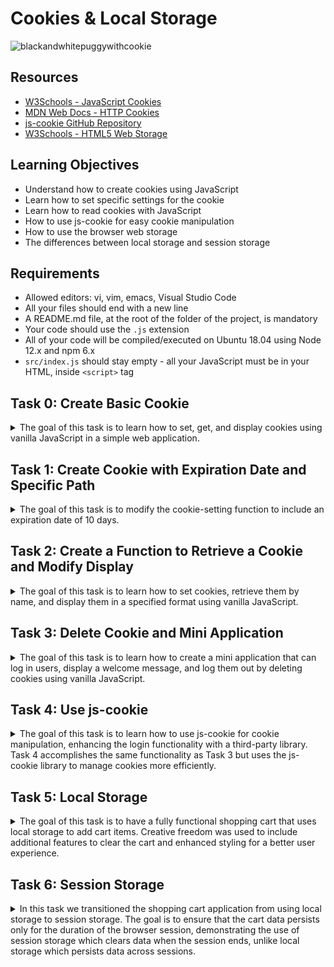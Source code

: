 # Cookies & Local Storage

![blackandwhitepuggywithcookie](https://github.com/user-attachments/assets/2c25b83b-4b19-45d3-b4a9-d68fade79673)


## Resources
- [W3Schools - JavaScript Cookies](https://www.w3schools.com/js/js_cookies.asp)
- [MDN Web Docs - HTTP Cookies](https://developer.mozilla.org/en-US/docs/Web/HTTP/Cookies)
- [js-cookie GitHub Repository](https://github.com/js-cookie/js-cookie)
- [W3Schools - HTML5 Web Storage](https://www.w3schools.com/html/html5_webstorage.asp)

## Learning Objectives
- Understand how to create cookies using JavaScript
- Learn how to set specific settings for the cookie
- Learn how to read cookies with JavaScript
- How to use js-cookie for easy cookie manipulation
- How to use the browser web storage
- The differences between local storage and session storage

## Requirements
- Allowed editors: vi, vim, emacs, Visual Studio Code
- All your files should end with a new line
- A README.md file, at the root of the folder of the project, is mandatory
- Your code should use the `.js` extension
- All of your code will be compiled/executed on Ubuntu 18.04 using Node 12.x and npm 6.x
- `src/index.js` should stay empty - all your JavaScript must be in your HTML, inside `<script>` tag

## Task 0: Create Basic Cookie
<details>
<summary>
The goal of this task is to learn how to set, get, and display cookies using vanilla JavaScript in a simple web application.</summary>

### Task Details
 
   - **Install your development environment:**
     - Install `webpack-dev-server` by running `npm install webpack-dev-server --save-dev` (if you have some errors of missing dependencies, install these packages: `npm i -D webpack` and `npm i -D webpack-cli`)
     - Create an empty file `src/index.js`
     - Run your server with `node_modules/.bin/webpack-dev-server`
   - **In a file `0-index.html`, create a basic HTML template:**
     - Add two text inputs, with the id `firstname` and `email`
     - Add one button with the text “Log me in” that will call the function `setCookies`
     - Add one button with the text “Show the cookies” that will call the function `showCookies`
   - **Create a function `setCookies`:**
     - It should set the cookie `firstname` with the value in the firstname input
     - It should set the cookie `email` with the value in the email input
   - **Create a function `showCookies`:**
     - It should create a DOM element `p`
     - It should set the inner HTML with `Cookies:` and the value of the cookie
     - It should append the paragraph at the bottom of the page

### Installation

1. **Set up your development environment**:
    - Ensure you have Node.js installed. 
    - Install `webpack-dev-server` by running:
      ```bash
      npm install webpack-dev-server --save-dev
      ```
    - If you encounter any errors of missing dependencies, run:
      ```bash
      npm i -D webpack
      npm i -D webpack-cli
      ```
    - Create an empty file `src/index.js`:
     
    - Create a `webpack.config.js` file in the root directory with the following content:
      ```javascript
      const path = require('path');

      module.exports = {
        entry: './src/index.js',
        output: {
          filename: 'main.js',
          path: path.resolve(__dirname, 'dist'),
        },
        mode: 'development',
        devServer: {
          static: {
            directory: __dirname,  // Serve from the root directory
          },
          port: 8080,
        },
      };
      ```

2. **Run your server**:
    - Start the webpack-dev-server:
      ```bash
      npm start
      ```

### Implementation

### `0-index.html`:
   In the root directory:

   ```html
   <!DOCTYPE html>
   <html lang="en">
   <head>
       <meta charset="UTF-8">
       <meta name="viewport" content="width=device-width, initial-scale=1.0">
       <title>0-index.html</title>
       <style>
           body {
               margin: 20px;
               font-family: "Times New Roman", Times, serif;
               font-weight: bold;
           }
           h1, h2 {
               margin-bottom: 10px;
           }
           input {
               margin-right: 10px;
               padding: 5px;
               border: 1px solid gray;
           }
           button {
               padding: 5px 10px;
               background-color: white;
               border: 1px solid gray;
               border-radius: 5px;
               color: black;
               cursor: pointer;
               font-weight: bold;
               box-shadow: 2px 2px 5px rgba(0, 0, 0, 0.1);
           }
           button:hover {
               background-color: #f0f0f0;
           }
       </style>
   </head>
   <body>
       <h1>Login to the website</h1>
       <input type="text" id="firstname" placeholder="Firstname">
       <input type="email" id="email" placeholder="Email">
       <button onclick="setCookies()">Log me in</button>
       
       <h2>Cookies</h2>
       <button onclick="showCookies()">Show the cookies</button>

       <script>
           function setCookies() {
               const firstname = document.getElementById('firstname').value;
               const email = document.getElementById('email').value;
               document.cookie = `firstname=${firstname};path=/`;
               document.cookie = `email=${email};path=/`;
           }

           function showCookies() {
               const cookies = document.cookie.split('; ').reduce((acc, cookie) => {
                   const [name, value] = cookie.split('=');
                   acc[name] = value;
                   return acc;
               }, {});

               const p = document.createElement('p');
               p.innerHTML = `Cookies: ${JSON.stringify(cookies)}`;
               document.body.appendChild(p);
           }
       </script>
   </body>
   </html>
   ```

### Explanation

#### Installation Explanation

1. **Node.js and npm**: These are essential tools for JavaScript development, providing a runtime environment and package management.
2. **webpack-dev-server**: This is a development server that provides live reloading for your web application, making development faster and easier.
3. **`src/index.js`**: This is the entry point for webpack, but it remains empty for this project as all JavaScript is included directly in the HTML file.
4. **`webpack.config.js`**: This configuration file tells webpack how to bundle your application and where to serve the content from. The `devServer` section specifies that content should be served from the root directory and sets the port to 8080.

#### HTML and JavaScript Explanation

- **HTML Structure**: The HTML file creates a simple form with input fields for `firstname` and `email`, and buttons to set and display cookies.
- **CSS Styling**: Basic styling is applied to ensure the page looks like the provided example
- **JavaScript Functions**:
  - `setCookies()`: This function reads the values from the input fields and sets them as cookies.
  - `showCookies()`: This function reads the cookies, formats them as a JSON string, and displays them in a new paragraph element.

### Usage

1. **Start the development server**:
   ```bash
   npm start
   ```

2. **Open the browser**:
   Navigate to `http://localhost:8080/0-index.html`.

3. **Test the functionality**:
   - Enter values into the `Firstname` and `Email` input fields.
   - Click the “Log me in” button to set the cookies.
   - Click the “Show the cookies” button to display the cookies on the page.

![Screenshot 2024-07-12 171613](https://github.com/user-attachments/assets/0be00050-dbf2-492b-b435-b281db091f57)


</details>

## Task 1: Create Cookie with Expiration Date and Specific Path

<details>
<summary>The goal of this task is to modify the cookie-setting function to include an expiration date of 10 days.</summary>

### Task Details
   - **Reuse the code from the previous task**
   - **Modify the way you are setting cookies to expire in 10 days**
   - **Requirements**:
     - Access your code with `http://localhost:8080/1-index.html`
     - Use vanilla JavaScript to complete the task

### Implementation

 ### `1-index.html`:

   In the root directory:
```
   <!DOCTYPE html>
   <html lang="en">
   <head>
       <meta charset="UTF-8">
       <meta name="viewport" content="width=device-width, initial-scale=1.0">
       <title>1-index.html</title>
       <style>
           body {
               margin: 20px;
               font-family: "Times New Roman", Times, serif;
               font-weight: bold;
           }
           h1, h2 {
               margin-bottom: 10px;
           }
           input {
               margin-right: 10px;
               padding: 5px;
               border: 1px solid gray;
           }
           button {
               padding: 5px 10px;
               background-color: white;
               border: 1px solid gray;
               border-radius: 5px;
               color: black;
               cursor: pointer;
               font-weight: bold;
               box-shadow: 2px 2px 5px rgba(0, 0, 0, 0.1);
           }
           button:hover {
               background-color: #f0f0f0;
           }
       </style>
   </head>
   <body>
       <h1>Login to the website</h1>
       <input type="text" id="firstname" placeholder="Firstname">
       <input type="email" id="email" placeholder="Email">
       <button onclick="setCookies()">Log me in</button>
       
       <h2>Cookies</h2>
       <button onclick="showCookies()">Show the cookies</button>

       <script>
           function setCookies() {
               const firstname = document.getElementById('firstname').value;
               const email = document.getElementById('email').value;
               
               const expirationDate = new Date();
               expirationDate.setTime(expirationDate.getTime() + (10 * 24 * 60 * 60 * 1000)); // 10 days in milliseconds
               const expires = "expires=" + expirationDate.toUTCString();
               
               document.cookie = `firstname=${firstname};${expires};path=/`;
               document.cookie = `email=${email};${expires};path=/`;
           }
           function showCookies() {
               const cookies = document.cookie.split('; ').reduce((acc, cookie) => {
                   const [name, value] = cookie.split('=');
                   acc[name] = value;
                   return acc;
               }, {});

               const p = document.createElement('p');
               p.innerHTML = `Cookies: ${JSON.stringify(cookies)}`;
               document.body.appendChild(p);
           }
       </script>
   </body>
   </html>
```

### Explanation

- **Expiration Date**: We added code to set the cookies to expire in 10 days.
  - `const expirationDate = new Date();`: Creates a new Date object representing the current date and time.
  - `expirationDate.setTime(expirationDate.getTime() + (10 * 24 * 60 * 60 * 1000));`: Adds 10 days (in milliseconds) to the current time.
  - `const expires = "expires=" + expirationDate.toUTCString();`: Converts the date to a UTC string suitable for setting in a cookie.

### Viewing and Testing Cookies

To verify the expiration date of the cookies, you can check the cookies using your browser's developer tools.

1. **Open your browser's developer tools**:
   - Right-click on the page and select "Inspect" or press `F12`.
   - Navigate to the "Application" tab.
   - Under "Storage", click on "Cookies".
   - Select the URL of your current site.

You should see a list of cookies set by your site, including their names, values, and expiration dates.

### Usage

1. **Start the development server:**
   ```bash
   npm start
   ```
2. **Open your browser** to `http://localhost:8080/1-index.html` and test the functionality:
   - Enter values into the `Firstname` and `Email` input fields.
   - Click the “Log me in” button to set the cookies.
   - Click the “Show the cookies” button to display the cookies on the page.
   - Check the expiration date of the cookies in the browser's developer tools.

![Screenshot 2024-07-12 180149](https://github.com/user-attachments/assets/71ea9638-cb79-4ec9-985c-99396efd37c5)

The screenshot from `http://localhost:8080/1-index.html` shows that the expiration date for the cookies is `2024-07-22T22:57:11.000Z`, which is 10 days from the date when the cookies were generated.

</details>


## Task 2: Create a Function to Retrieve a Cookie and Modify Display

<details>
<summary>The goal of this task is to learn how to set cookies, retrieve them by name, and display them in a specified format using vanilla JavaScript.</summary>

### Task Details
Create a function to retrieve a cookie and modify display
   - **Reuse the code from the previous task**
   - **Create a function `getCookie`:**
     - It accepts `name` as an argument
     - It should return the value of the cookie with the name passed in the argument
     - If the cookie does not exist, it should return an empty string
   - **Modify the function `showCookies`:**
     - It should display the paragraph `Email: EMAIL - Firstname: FIRSTNAME`
   - **Requirements**:
     - Access your code with `http://localhost:8080/2-index.html`
     - Use vanilla JavaScript to complete the task

### Implementation

 ### `2-index.html`:

   ```html
   <!DOCTYPE html>
   <html lang="en">
   <head>
       <meta charset="UTF-8">
       <meta name="viewport" content="width=device-width, initial-scale=1.0">
       <title>2-index.html</title>
       <style>
           body {
               margin: 20px;
               font-family: "Times New Roman", Times, serif;
               font-weight: bold;
           }
           h1, h2 {
               margin-bottom: 10px;
           }
           input {
               margin-right: 10px;
               padding: 5px;
               border: 1px solid gray;
           }
           button {
               padding: 5px 10px;
               background-color: white;
               border: 1px solid gray;
               border-radius: 5px;
               color: black;
               cursor: pointer;
               font-weight: bold;
               box-shadow: 2px 2px 5px rgba(0, 0, 0, 0.1);
           }
           button:hover {
               background-color: #f0f0f0;
           }
       </style>
   </head>
   <body>
       <h1>Login to the website</h1>
       <input type="text" id="firstname" placeholder="Firstname">
       <input type="email" id="email" placeholder="Email">
       <button onclick="setCookies()">Log me in</button>
       
       <h2>Cookies</h2>
       <button onclick="showCookies()">Show the cookies</button>

       <script>
           function setCookies() {
               const firstname = document.getElementById('firstname').value;
               const email = document.getElementById('email').value;
               
               const expirationDate = new Date();
               expirationDate.setTime(expirationDate.getTime() + (10 * 24 * 60 * 60 * 1000)); // 10 days in milliseconds
               const expires = "expires=" + expirationDate.toUTCString();
               
               document.cookie = `firstname=${firstname};${expires};path=/`;
               document.cookie = `email=${email};${expires};path=/`;
           }

           function getCookie(name) {
               const cookies = document.cookie.split('; ');
               for (let cookie of cookies) {
                   const [cookieName, cookieValue] = cookie.split('=');
                   if (cookieName === name) {
                       return cookieValue;
                   }
               }
               return '';
           }

           function showCookies() {
               const firstname = getCookie('firstname');
               const email = getCookie('email');

               const p = document.createElement('p');
               p.innerHTML = `Email: ${email} - Firstname: ${firstname}`;
               document.body.appendChild(p);
           }
       </script>
   </body>
   </html>
   ```

### Explanation

- **`getCookie(name)`**: This function accepts a cookie name as an argument and returns the value of the cookie with the specified name. If the cookie does not exist, it returns an empty string.
  - `const cookies = document.cookie.split('; ');`: Splits the document cookies into an array.
  - `for (let cookie of cookies)`: Loops through each cookie.
  - `const [cookieName, cookieValue] = cookie.split('=');`: Splits each cookie into its name and value.
  - `if (cookieName === name) { return cookieValue; }`: Checks if the cookie name matches the provided name and returns the value.
  - `return '';`: Returns an empty string if the cookie does not exist.
  
- **Modified `showCookies()`**:
  - Retrieves the `firstname` and `email` cookies using the `getCookie` function.
  - Displays the cookies in the format `Email: EMAIL - Firstname: FIRSTNAME`.

### Usage

1. **Start the development server:**
   ```bash
   npm start
   ```
2. **Open your browser** to `http://localhost:8080/2-index.html` and test the functionality:
   - Enter values into the `Firstname` and `Email` input fields.
   - Click the “Log me in” button to set the cookies.
   - Click the “Show the cookies” button to display the cookies on the page in the specified format.

- When no input is provided, clicking the 'Show the cookies' button results in `Email: - Firstname:`, which indicates that the `getCookie` function correctly returns an empty string when the cookie does not exist.
![Screenshot 2024-07-13 125447](https://github.com/user-attachments/assets/89489759-5a2a-4d7f-a475-414707db2ecd)

- When input is provided and the 'Log me in' button is pressed, followed by clicking the 'Show the cookies' button, the output displays `Email: puggilicious@pugs.com - Firstname: puggilicious`, confirming that the cookies are correctly set and retrieved.

![Screenshot 2024-07-13 123816](https://github.com/user-attachments/assets/70a5d166-d768-45f3-835f-d2a49426c8f4)




</details>

## Task 3: Delete Cookie and Mini Application

<details>
<summary>
The goal of this task is to learn how to create a mini application that can log in users, display a welcome message, and log them out by deleting cookies using vanilla JavaScript.</summary>

### Task Details
In a `3-index.html`:
   - **Reuse your code from the previous task**
   - Add a `div` in HTML that will contain the login form:
     - You can reuse the one you previously wrote
     - It has one `h2`
     - It has two text inputs
     - It has one button
   - Write a function named `showForm`:
     - It should remove the Welcome message if it exists
     - It should show the form
   - Write a function named `hideForm`:
     - It should hide the form
   - Write a function named `deleteCookiesAndShowForm`:
     - It should remove the two cookies
     - It should show the form by calling the `showForm` function
   - Write a function named `showWelcomeMessageOrForm`:
     - If the user is not logged in, the function `showForm` is called
     - If the user is logged in, replace the body of the page with an `h1`
     - It should display `Welcome FIRSTNAME (logout)`
     - `(logout)` should be a link
     - The link font should be displayed in normal weight, italic, and 10px to the right of the message
     - On click, call the function `deleteCookiesAndShowForm`, hide the welcome message, and show the form
   - **Requirements**:
     - Access your code with `http://localhost:8080/3-index.html`
     - Use vanilla JavaScript to complete the task
     - Build the Welcome message with JavaScript without using HTML
     - The login form should look like the provided image
     - When a user is logged in, the page should look like the provided image

### Implementation

### `3-index.html`:

```html
<!DOCTYPE html>
<html lang="en">
<head>
    <meta charset="UTF-8">
    <meta name="viewport" content="width=device-width, initial-scale=1.0">
    <title>3-index.html</title>
    <style>
        body {
            margin: 20px;
            font-family: "Times New Roman", Times, serif;
            font-weight: bold;
        }
        h1, h2 {
            margin-bottom: 10px;
        }
        input {
            margin-right: 10px;
            padding: 5px;
            border: 1px solid gray;
        }
        button {
            padding: 5px 10px;
            background-color: white;
            border: 1px solid gray;
            border-radius: 5px;
            color: black;
            cursor: pointer;
            font-weight: bold;
            box-shadow: 2px 2px 5px rgba(0, 0, 0, 0.1);
        }
        button:hover {
            background-color: #f0f0f0;
        }
        .logout {
            font-weight: normal;
            font-style: italic;
            margin-left: 10px;
            cursor: pointer;
        }
    </style>
</head>
<body onload="showWelcomeMessageOrForm()">
    <div id="login-form">
        <h2>Login to the website</h2>
        <input type="text" id="firstname" placeholder="Firstname">
        <input type="email" id="email" placeholder="Email">
        <button onclick="setCookies()">Log me in</button>
    </div>

    <script>
        function setCookies() {
            const firstname = document.getElementById('firstname').value;
            const email = document.getElementById('email').value;
            
            const expirationDate = new Date();
            expirationDate.setTime(expirationDate.getTime() + (10 * 24 * 60 * 60 * 1000)); // 10 days in milliseconds
            const expires = "expires=" + expirationDate.toUTCString();
            
            document.cookie = `firstname=${firstname};${expires};path=/`;
            document.cookie = `email=${email};${expires};path=/`;
            showWelcomeMessageOrForm();
        }

        function getCookie(name) {
            const cookies = document.cookie.split('; ');
            for (let cookie of cookies) {
                const [cookieName, cookieValue] = cookie.split('=');
                if (cookieName === name) {
                    return cookieValue;
                }
            }
            return '';
        }

        function showForm() {
            const welcomeMessage = document.getElementById('welcome-message');
            if (welcomeMessage) {
                welcomeMessage.remove();
            }
            document.getElementById('login-form').style.display = 'block';
        }

        function hideForm() {
            document.getElementById('login-form').style.display = 'none';
        }

        function deleteCookiesAndShowForm() {
            document.cookie = "firstname=; expires=Thu, 01 Jan 1970 00:00:00 UTC; path=/;";
            document.cookie = "email=; expires=Thu, 01 Jan 1970 00:00:00 UTC; path=/;";
            document.getElementById('firstname').value = '';
            document.getElementById('email').value = '';
            showForm();
        }

        function showWelcomeMessageOrForm() {
            const firstname = getCookie('firstname');
            const email = getCookie('email');

            if (!firstname || !email) {
                showForm();
            } else {
                hideForm();
                const welcomeMessage = document.createElement('h1');
                welcomeMessage.id = 'welcome-message';
                welcomeMessage.innerHTML = `Welcome: ${firstname} <span class="logout" onclick="deleteCookiesAndShowForm()">(logout)</span>`;
                document.body.appendChild(welcomeMessage);
            }
        }
    </script>
</body>
</html>
```

### Explanation

- **setCookies()**: This function sets the cookies for `firstname` and `email` with an expiration date of 10 days from the current date.
  - `const expirationDate = new Date();`: Creates a new Date object representing the current date and time.
  - `expirationDate.setTime(expirationDate.getTime() + (10 * 24 * 60 * 60 * 1000));`: Adds 10 days (in milliseconds) to the current time.
  - `const expires = "expires=" + expirationDate.toUTCString();`: Converts the date to a UTC string suitable for setting in a cookie.
  - ```javascript
    document.cookie = `firstname=${firstname};${expires};path=/`;
    ```
    Sets the `firstname` cookie with the expiration date.
  - ```javascript
    document.cookie = `email=${email};${expires};path=/`;
    ```
    Sets the `email` cookie with the expiration date.
  - `showWelcomeMessageOrForm();`: Calls the `showWelcomeMessageOrForm` function to update the UI.



- **getCookie(name)**: This function retrieves the value of the specified cookie. If the cookie does not exist, it returns an empty string.
  - `const cookies = document.cookie.split('; ');`: Splits the document cookies into an array.
  - `for (let cookie of cookies)`: Loops through each cookie.
  - `const [cookieName, cookieValue] = cookie.split('=');`: Splits each cookie into its name and value.
  - `if (cookieName === name) { return cookieValue; }`: Checks if the cookie name matches the provided name and returns the value.
  - `return '';`: Returns an empty string if the cookie does not exist.

- **showForm()**: This function shows the login form and removes the welcome message if it exists.
  - `const welcomeMessage = document.getElementById('welcome-message');`: Gets the welcome message element.
  - `if (welcomeMessage) { welcomeMessage.remove(); }`: Removes the welcome message if it exists.
  - `document.getElementById('login-form').style.display = 'block';`: Shows the login form.

- **hideForm()**: This function hides the login form.
  - `document.getElementById('login-form').style.display = 'none';`: Hides the login form.

- **deleteCookiesAndShowForm()**: This function deletes the `firstname` and `email` cookies, clears the input fields, and shows the login form.
  - `document.cookie = "firstname=; expires=Thu, 01 Jan 1970 00:00:00 UTC; path=/;";`: Deletes the `firstname` cookie.
  - `document.cookie = "email=; expires=Thu, 01 Jan 1970 00:00:00 UTC; path=/;";`: Deletes the `email` cookie.
  - (The specific date of "Thu, 01 Jan 1970 00:00:00 UTC" is used because it is the epoch time (the start of Unix time), which is the earliest possible date in most computer systems. Setting the cookie's expiration date to this time effectively deletes the cookie, as the expiration date is in the past.)
  - `document.getElementById('firstname').value = '';`: Clears the `firstname` input field.
  - `document.getElementById('email').value = '';`: Clears the `email` input field.
  - `showForm();`: Calls the `showForm` function to show the login form.

- **showWelcomeMessageOrForm()**: This function checks if the user is logged in by verifying if the `firstname` and `email` cookies exist. If the user is logged in, it hides the form and displays the welcome message. If the user is not logged in, it shows the form.
  - `const firstname = getCookie('firstname');`: Gets the `firstname` cookie.
  - `const email = getCookie('email');`: Gets the `email` cookie.
  - `if (!firstname || !email) { showForm(); } else { hideForm(); }`: Checks if the cookies exist. If they do not, it shows the form. If they do, it hides the form.
  - `const welcomeMessage = document.createElement('h1');`: Creates an `h1` element for the welcome message.
  - `welcomeMessage.id = 'welcome-message';`: Sets the id of the welcome message element.
  - `welcomeMessage.innerHTML = `Welcome: ${firstname} <span class="logout" onclick="deleteCookiesAndShowForm()">logout</span>`;`: Sets the inner HTML of the welcome message.
  - `document.body.appendChild(welcomeMessage);`: Appends the welcome message to the body.

### Usage

1. **Start the development server:**
   ```bash
   npm start
   ```
2. **Open your browser** to `http://localhost:8080/3-index.html` and test the functionality:
   - Enter values into the `Firstname` and `Email` input fields.
   - Click the “Log me in” button to set the cookies and display the welcome message.
   - Click the “logout” link to delete the cookies, clear the input fields(not explicitly asked for in the task but included for a polished user experience), and show the login form again.



https://github.com/user-attachments/assets/b8549258-fecf-4b1e-9efe-f7dd672c997c


This video effectively demonstrates the full cycle of logging in, setting cookies, displaying a welcome message, logging out, and verifying the deletion of cookies.

**Video Demonstration of Functionality and Usage**

1. **Initial Login:**
   - Enters `Pugster` in the `Firstname` input field.
   - Enters `Pugster@pugmail.com` in the `Email` input field.
   - Click the `Log me in` button.
   - The login form is replaced with the message: `Welcome: Pugster (logout)`.

2. **Inspecting Cookies:**
   - Open the browser's Developer Tools (Inspect Tools) to show the cookies set by the application.
   - The cookies `firstname` and `email` are displayed with the values `Pugster` and `Pugster@pugmail.com` respectively, confirming they were successfully set.

3. **Logout:**
   - Click the `logout` link.
   - The `firstname` and `email` cookies are deleted.
   - The login form is displayed again.

4. **Verification of Cookie Deletion:**
   - Close the Developer Tools, refresh the page, and open the Developer Tools again.
   - The absence of the `firstname` and `email` cookies confirms they were successfully deleted.

</details>


## Task 4: Use js-cookie

<details>
<summary>
The goal of this task is to learn how to use js-cookie for cookie manipulation, enhancing the login functionality with a third-party library. Task 4 accomplishes the same functionality as Task 3 but uses the js-cookie library to manage cookies more efficiently.</summary>


### Task Details
Reusing the code from the previous task:
   - Add js-cookie to your HTML page using the jsdelivr CDN.
   - Delete the `getCookie` function and use js-cookie's `get` function instead.
   - Use js-cookie's `remove` function within the `deleteCookiesAndShowForm` function.
   - Use js-cookie's `set` function within a new function `setCookiesAndShowWelcomeMessage` that sets cookies and calls `showWelcomeMessageOrForm`.
   - **Requirements**:
     - Access your code with `http://localhost:8080/4-index.html`
     - Build the Welcome message with JavaScript without using HTML
     - Use js-cookie for every cookie manipulation

### Implementation


### `4-index.html`

```html
<!DOCTYPE html>
<html lang="en">
<head>
    <meta charset="UTF-8">
    <meta name="viewport" content="width=device-width, initial-scale=1.0">
    <title>4-index.html</title>
    <style>
        body {
            margin: 20px;
            font-family: "Times New Roman", Times, serif;
            font-weight: bold;
        }
        h1, h2 {
            margin-bottom: 10px;
        }
        input {
            margin-right: 10px;
            padding: 5px;
            border: 1px solid gray;
        }
        button {
            padding: 5px 10px;
            background-color: white;
            border: 1px solid gray;
            border-radius: 5px;
            color: black;
            cursor: pointer;
            font-weight: bold;
            box-shadow: 2px 2px 5px rgba(0, 0, 0, 0.1);
        }
        button:hover {
            background-color: #f0f0f0;
        }
        .logout {
            font-weight: normal;
            font-style: italic;
            margin-left: 10px;
            cursor: pointer;
        }
    </style>
    <script src="https://cdn.jsdelivr.net/npm/js-cookie@3.0.5/dist/js.cookie.min.js"></script>
</head>
<body onload="showWelcomeMessageOrForm()">
    <div id="login-form">
        <h2>Login to the website</h2>
        <input type="text" id="firstname" placeholder="Firstname">
        <input type="email" id="email" placeholder="Email">
        <button onclick="setCookiesAndShowWelcomeMessage()">Log me in</button>
    </div>

    <script>
        function setCookiesAndShowWelcomeMessage() {
            const firstname = document.getElementById('firstname').value;
            const email = document.getElementById('email').value;
            
            Cookies.set('firstname', firstname, { expires: 10, path: '/' });
            Cookies.set('email', email, { expires: 10, path: '/' });
            
            showWelcomeMessageOrForm();
        }

        function showForm() {
            const welcomeMessage = document.getElementById('welcome-message');
            if (welcomeMessage) {
                welcomeMessage.remove();
            }
            document.getElementById('login-form').style.display = 'block';
        }

        function hideForm() {
            document.getElementById('login-form').style.display = 'none';
        }

        function deleteCookiesAndShowForm() {
            Cookies.remove('firstname', { path: '/' });
            Cookies.remove('email', { path: '/' });
            document.getElementById('firstname').value = '';
            document.getElementById('email').value = '';
            showForm();
        }

        function showWelcomeMessageOrForm() {
            const firstname = Cookies.get('firstname');
            const email = Cookies.get('email');

            if (!firstname || !email) {
                showForm();
            } else {
                hideForm();
                const welcomeMessage = document.createElement('h1');
                welcomeMessage.id = 'welcome-message';
                welcomeMessage.innerHTML = `Welcome: ${firstname} <span class="logout" onclick="deleteCookiesAndShowForm()">(logout)</span>`;
                document.body.appendChild(welcomeMessage);
            }
        }
    </script>
</body>
</html>
```

### Explanation

- **setCookiesAndShowWelcomeMessage()**: This new function uses js-cookie's `set` function to set the cookies for `firstname` and `email` with an expiration date of 10 days and then calls `showWelcomeMessageOrForm` to update the UI.
  - `Cookies.set('firstname', firstname, { expires: 10, path: '/' });`: Sets the `firstname` cookie with the expiration date and path.
  - `Cookies.set('email', email, { expires: 10, path: '/' });`: Sets the `email` cookie with the expiration date and path.

- **showForm()**: This function shows the login form and removes the welcome message if it exists.
  - `const welcomeMessage = document.getElementById('welcome-message');`: Gets the welcome message element.
  - `if (welcomeMessage) { welcomeMessage.remove(); }`: Removes the welcome message if it exists.
  - `document.getElementById('login-form').style.display = 'block';`: Shows the login form.

- **hideForm()**: This function hides the login form.
  - `document.getElementById('login-form').style.display = 'none';`: Hides the login form.

- **deleteCookiesAndShowForm()**: This function uses js-cookie's `remove` function to delete the `firstname` and `email` cookies, clears the input fields, and shows the login form.
  - `Cookies.remove('firstname', { path: '/' });`: Deletes the `firstname` cookie.
  - `Cookies.remove('email', { path: '/' });`: Deletes the `email` cookie.
  - `document.getElementById('firstname').value = '';`: Clears the `firstname` input field.
  - `document.getElementById('email').value = '';`: Clears the `email` input field.
  - `showForm();`: Calls the `showForm` function to show the login form.

- **showWelcomeMessageOrForm()**: This function checks if the user is logged in by verifying if the `firstname` and `email` cookies exist using js-cookie's `get` function. If the user is logged in, it hides the form and displays the welcome message. If the user is not logged in, it shows the form.
  - `const firstname = Cookies.get('firstname');`: Gets the `firstname` cookie.
  - `const email = Cookies.get('email');`: Gets the `email` cookie.
  - `if (!firstname || !email) { showForm(); } else { hideForm(); }`: Checks if the cookies exist. If they do not, it shows the form. If they do, it hides the form.
  - `const welcomeMessage = document.createElement('h1');`: Creates an `h1` element for the welcome message.
  - `welcomeMessage.id = 'welcome-message';`: Sets the id of the welcome message element.
  - `welcomeMessage.innerHTML = `Welcome: ${firstname} <span class="logout" onclick="deleteCookiesAndShowForm()">logout</span>`;`: Sets the inner HTML of the welcome message.
  - `document.body.appendChild(welcomeMessage);`: Appends the welcome message to the body.

### Usage

1. **Start the development server:**
   ```bash
   npm start
   ```
2. **Open your browser** to `http://localhost:8080/4-index.html` and test the functionality:
   - Enter values into the `Firstname` and `Email` input fields.
   - Click the “Log me in” button to set the cookies using js-cookie and display the welcome message.
   - Click the “logout” link to delete the cookies using js-cookie, clear the input fields, and show the login form again.


https://github.com/user-attachments/assets/b76f5f6b-6556-4409-8a78-3aab9c2cdd0a

</details>

## Task 5: Local Storage

<details>
<summary>
The goal of this task is to have a fully functional shopping cart that uses local storage to add cart items.  Creative freedom was used  to include additional features to clear the cart and enhanced styling for a better user experience.</summary>

### Task Details
In this task, we built a basic shopping cart using local storage.
 We added the following features:
- Created an array `availableItems` containing all the available items: Shampoo, Soap, Sponge, and Water.
- Checked if local storage is enabled in the browser. If not, displayed an alert with the message "Sorry, your browser does not support Web storage. Try again with a better one."
- If local storage is available, displayed the application and called the functions `createStore` and `displayCart`.

### Functions Implemented

1. **addItemToCart(item)**:
   - Takes one argument `item` (string).
   - Adds a key to the local storage with the name of the item and sets the value to `true`.

2. **createStore()**:
   - Creates a `ul` and appends it to the DOM.
   - Loops through the array of items and creates a list item to add to the `ul`.
   - The item displays the name of the available product.
   - On click, the item calls the function `addItemToCart`.

3. **displayCart()**:
   - If the local storage does not contain any items, this function does nothing.
   - If the local storage contains any items, it displays the message "You previously had X items in your cart" in a `p` element that is appended to the body.

### Additional Features

1. **Clear Cart Button**:
   - Added a button with the text "Clear Cart" that calls the function `clearCart`.
   - The `clearCart` function removes all items from the local storage and updates the cart display.
   - The purpose of this addition is to provide users with an easy way to clear their cart and reset the application.

2. **Enhanced Styling**:
   - Applied a vibrant and bold color scheme to make the interface more visually appealing.
   - Ensured high contrast and accessibility by using colors that stand out and are easy to read.
   - The purpose of these styling additions is to improve the user experience and make the application more modern and attractive.

### Implementation

Create an HTML file named `5-index.html`:

### `5-index.html`

```html
<!DOCTYPE html>
<html lang="en">
<head>
    <meta charset="UTF-8">
    <meta name="viewport" content="width=device-width, initial-scale=1.0">
    <title>5-index.html</title>
    <style>
        body {
            margin: 20px;
            font-family: 'Lato', sans-serif;
            background-color: #f0f0f0;
            color: #2f4f4f;
        }
        h1 {
            color: #ff6347;
            font-size: 2rem;
        }
        ul {
            list-style-type: none;
            padding: 0;
        }
        li {
            cursor: pointer;
            margin: 5px 0;
            padding: 15px;
            border: 1px solid #ddd;
            border-radius: 5px;
            background-color: #fff;
            transition: background-color 0.3s, box-shadow 0.3s;
        }
        li:hover, li:focus {
            background-color: #ffd700;
            box-shadow: 0 2px 5px rgba(0, 0, 0, 0.1);
            outline: none;
        }
        .clear-cart {
            margin-top: 20px;
            padding: 15px;
            border: 1px solid #4682b4;
            background-color: #4682b4;
            border-radius: 5px;
            color: white;
            cursor: pointer;
            transition: background-color 0.3s, box-shadow 0.3s;
            font-size: 1rem;
        }
        .clear-cart:hover, .clear-cart:focus {
            background-color: #2c5d8a;
            box-shadow: 0 2px 5px rgba(0, 0, 0, 0.1);
            outline: none;
        }
        p {
            margin-top: 20px;
            font-size: 1rem;
            background-color: #ff6347;
            color: white;
            padding: 15px;
            border-radius: 5px;
            box-shadow: 0 2px 5px rgba(0, 0, 0, 0.1);
        }
        @media (prefers-reduced-motion: no-preference) {
            * {
                scroll-behavior: smooth;
            }
        }
        @media (max-width: 600px) {
            body {
                margin: 10px;
            }
            h1 {
                font-size: 1.5rem;
            }
            li, .clear-cart, p {
                font-size: 0.9rem;
                padding: 10px;
            }
        }
    </style>
    <link rel="stylesheet" href="https://fonts.googleapis.com/css?family=Lato:400,700&display=swap">
</head>
<body>
    <h1>Shopping Cart</h1>
    <script>
        const availableItems = ["Shampoo", "Soap", "Sponge", "Water"];

        if (typeof(Storage) === "undefined") {
            alert("Sorry, your browser does not support Web storage. Try again with a better one.");
        } else {
            createStore();
            displayCart();
        }

        function addItemToCart(item) {
            localStorage.setItem(item, true);
            displayCart();
        }

        function createStore() {
            const ul = document.createElement('ul');
            document.body.appendChild(ul);
            availableItems.forEach(item => {
                const li = document.createElement('li');
                li.textContent = item;
                li.setAttribute('tabindex', '0');
                li.onclick = () => addItemToCart(item);
                li.onkeypress = (e) => {
                    if (e.key === 'Enter' || e.key === ' ') {
                        addItemToCart(item);
                    }
                };
                ul.appendChild(li);
            });

            const clearCartButton = document.createElement('button');
            clearCartButton.textContent = "Clear Cart";
            clearCartButton.className = "clear-cart";
            clearCartButton.onclick = clearCart;
            clearCartButton.setAttribute('tabindex', '0');
            document.body.appendChild(clearCartButton);
        }

        function displayCart() {
            const itemsInCart = Object.keys(localStorage).filter(key => availableItems.includes(key));
            const existingMessage = document.getElementById('cart-message');
            if (existingMessage) {
                existingMessage.remove();
            }
            if (itemsInCart.length === 0) return;

            const p = document.createElement('p');
            p.id = 'cart-message';
            p.textContent = `You previously had ${itemsInCart.length} items in your cart`;
            document.body.appendChild(p);
        }

        function clearCart() {
            availableItems.forEach(item => {
                localStorage.removeItem(item);
            });
            displayCart();
        }
    </script>
</body>
</html>
```

### Summary of Accessibility and Responsiveness Features

#### Media Queries for Accessibility and Responsiveness

1. **Reduced Motion Preference**:
   - **CSS Rule**: `@media (prefers-reduced-motion: no-preference)`
   - **Effect**: Applies smooth scrolling behavior when users have not indicated a preference for reduced motion.
   - **Purpose**: Enhances accessibility by respecting user preferences, preventing discomfort for users with vestibular disorders who are sensitive to motion and animation.

2. **Smaller Screen Adjustments**:
   - **CSS Rule**: `@media (max-width: 600px)`
   - **Effects**:
     - **Body Margin**: Reduced to `10px` to utilize more screen space.
     - **Heading Font Size**: Reduced to `1.5rem` to prevent text from being too large on small screens.
     - **List Items, Clear Cart Button, and Paragraph**: Font size reduced to `0.9rem` and padding to `10px` for better fit and readability.
   - **Purpose**: Ensures the application is responsive, providing an optimal user experience on mobile devices.

#### Additional Accessibility Features

1. **High Contrast Colors**:
   - **Text Color**: Dark slate gray (`#2f4f4f`) ensures good readability against the light gray background (`#f0f0f0`).
   - **Hover and Focus States**: Clear and distinct colors for interactive elements to ensure they are easily noticeable.

2. **Keyboard Accessibility**:
   - **Tabindex**: Added `tabindex="0"` to interactive elements like list items and buttons, making them focusable.
   - **Keypress Events**: Added keypress event handlers to ensure list items can be activated using the Enter or Space keys.

3. **Clear Focus Styles**:
   - **Focus States**: Applied clear styles for when elements are focused, ensuring users can easily navigate using the keyboard.

4. **Responsive Design**:
   - **Media Queries**: Adjustments for smaller screens to ensure the interface remains user-friendly and readable on mobile devices.

5. **Font Selection**:
   - **Modern Font**: Used 'Lato', a clean and modern sans-serif font that improves readability.

### Usage

1. **Start the development server:**
   ```bash
   npm start
   ```
2. **Open your browser** to `http://localhost:8080/5-index.html` and test the functionality:
   - **DevTools Setup**:
     - Open the browser's Developer Toolsgit.
     - Navigate to the **Application** tab.
     - In the left sidebar, under **Storage**, click on **Local Storage**.
     - Select `http://localhost:8080` to view the local storage for the page.
   - **Interacting with the Shopping Cart**:
     - You should see a list of available items (Shampoo, Soap, Sponge, Water).
     - Click on an item to add it to the cart. Observe the local storage updating with the item.
     - Refresh the page to see the message "You previously had X items in your cart" and confirm the items are still in local storage.
     - Open a new tab and navigate to `http://localhost:8080/5-index.html` to see the same message, confirming the persistence of local storage.
     - Click the "Clear Cart" button to remove all items from the cart and observe local storage being cleared.
     - Refresh the page to confirm the cart is empty and local storage remains cleared.



https://github.com/user-attachments/assets/1a6ad24f-7448-413c-b20e-eb5fceab1d08



</details>


## Task 6: Session Storage

<details>
<summary>
In this task we transitioned the shopping cart application from using local storage to session storage. The goal is to ensure that the cart data persists only for the duration of the browser session, demonstrating the use of session storage which clears data when the session ends, unlike local storage which persists data across sessions.</summary>


### Task Details
In this task, we replaced the use of local storage with session storage in our shopping cart application. Session storage keeps data for the duration of the page session and does not persist across tabs or windows.

### Functions Implemented

1. **addItemToCart(item)**:
   - Takes one argument `item` (string).
   - Adds a key to the session storage with the name of the item and sets the value to `true`.

2. **createStore()**:
   - Creates a `ul` and appends it to the DOM.
   - Loops through the array of items and creates a list item to add to the `ul`.
   - The item displays the name of the available product.
   - On click, the item calls the function `addItemToCart`.

3. **displayCart()**:
   - If the session storage does not contain any items, this function does nothing.
   - If the session storage contains any items, it displays the message "You previously had X items in your cart" in a `p` element that is appended to the body.

4. **clearCart()**:
   - Removes all items from session storage and updates the cart display.


### Implementation

### `6-index.html`

```html
<!DOCTYPE html>
<html lang="en">
<head>
    <meta charset="UTF-8">
    <meta name="viewport" content="width=device-width, initial-scale=1.0">
    <title>6-index.html</title>
    <style>
        body {
            margin: 20px;
            font-family: 'Lato', sans-serif;
            background-color: #f0f0f0;
            color: #2f4f4f;
        }
        h1 {
            color: #ff6347;
            font-size: 2rem;
        }
        ul {
            list-style-type: none;
            padding: 0;
        }
        li {
            cursor: pointer;
            margin: 5px 0;
            padding: 15px;
            border: 1px solid #ddd;
            border-radius: 5px;
            background-color: #fff;
            transition: background-color 0.3s, box-shadow 0.3s;
        }
        li:hover, li:focus {
            background-color: #ffd700;
            box-shadow: 0 2px 5px rgba(0, 0, 0, 0.1);
            outline: none;
        }
        .clear-cart {
            margin-top: 20px;
            padding: 15px;
            border: 1px solid #4682b4;
            background-color: #4682b4;
            border-radius: 5px;
            color: white;
            cursor: pointer;
            transition: background-color 0.3s, box-shadow 0.3s;
            font-size: 1rem;
        }
        .clear-cart:hover, .clear-cart:focus {
            background-color: #2c5d8a; /* Darker shade of blue */
            box-shadow: 0 2px 5px rgba(0, 0, 0, 0.1);
            outline: none;
        }
        p {
            margin-top: 20px;
            font-size: 1rem;
            background-color: #ff6347;
            color: white;
            padding: 15px;
            border-radius: 5px;
            box-shadow: 0 2px 5px rgba(0, 0, 0, 0.1);
        }
        @media (prefers-reduced-motion: no-preference) {
            * {
                scroll-behavior: smooth;
            }
        }
        @media (max-width: 600px) {
            body {
                margin: 10px;
            }
            h1 {
                font-size: 1.5rem;
            }
            li, .clear-cart, p {
                font-size: 0.9rem;
                padding: 10px;
            }
        }
    </style>
    <link rel="stylesheet" href="https://fonts.googleapis.com/css?family=Lato:400,700&display=swap">
</head>
<body>
    <h1>Shopping Cart</h1>
    <script>
        const availableItems = ["Shampoo", "Soap", "Sponge", "Water"];

        if (typeof(Storage) === "undefined") {
            alert("Sorry, your browser does not support Web storage. Try again with a better one.");
        } else {
            createStore();
            displayCart();
        }

        function addItemToCart(item) {
            sessionStorage.setItem(item, true);
            displayCart();
        }

        function createStore() {
            const ul = document.createElement('ul');
            document.body.appendChild(ul);
            availableItems.forEach(item => {
                const li = document.createElement('li');
                li.textContent = item;
                li.setAttribute('tabindex', '0');
                li.onclick = () => addItemToCart(item);
                li.onkeypress = (e) => {
                    if (e.key === 'Enter' || e.key === ' ') {
                        addItemToCart(item);
                    }
                };
                ul.appendChild(li);
            });

            const clearCartButton = document.createElement('button');
            clearCartButton.textContent = "Clear Cart";
            clearCartButton.className = "clear-cart";
            clearCartButton.onclick = clearCart;
            clearCartButton.setAttribute('tabindex', '0');
            document.body.appendChild(clearCartButton);
        }

        function displayCart() {
            const itemsInCart = Object.keys(sessionStorage).filter(key => availableItems.includes(key));
            const existingMessage = document.getElementById('cart-message');
            if (existingMessage) {
                existingMessage.remove();
            }
            if (itemsInCart.length === 0) return;

            const p = document.createElement('p');
            p.id = 'cart-message';
            p.textContent = `You previously had ${itemsInCart.length} items in your cart`;
            document.body.appendChild(p);
        }

        function clearCart() {
            availableItems.forEach(item => {
                sessionStorage.removeItem(item);
            });
            displayCart();
        }
    </script>
</body>
</html>
```

### Explanation

- **Session Storage**: Unlike local storage, session storage data is only available for the duration of the page session. This means that data persists across page reloads but not across different tabs or windows.
- **Transition from Local Storage**: The code changes involve replacing `localStorage` methods with `sessionStorage` methods to meet the task requirements.

### Usage

1. **Start the development server:**
   ```bash
   npm start
   ```
2. **Open your browser** to `http://localhost:8080/6-index.html` and test the functionality:
   - **DevTools Setup**:
     - Open the browser's Developer Tools (usually by pressing `F12` or `Ctrl+Shift+I`).
     - Navigate to the **Application** tab.
     - In the left sidebar, under **Storage**, click on **Session Storage**.
     - Select `http://localhost:8080` to view the session storage for the page.
   - **Interacting with the Shopping Cart**:
     - You should see a list of available items (Shampoo, Soap, Sponge, Water).
     - Click on an item to add it to the cart. Observe the session storage updating with the item.
     - Refresh the page to see the message "You previously had X items in your cart" and confirm the items are still in session storage.
     - Open a new tab and navigate to `http://localhost:8080/6-index.html` to see that the session storage does not persist, and no items are shown in the cart.
     - Click the "Clear Cart" button to remove all items from the cart and observe session storage being cleared.
     - Refresh the page to confirm the cart is empty and session storage remains cleared.



</details>